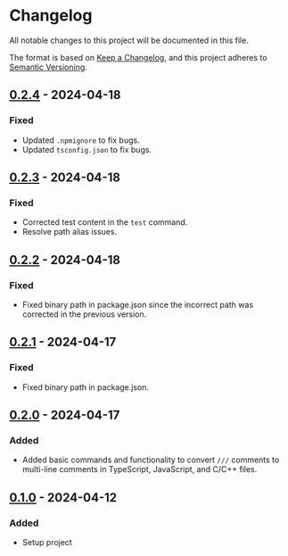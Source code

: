 # Changelog
All notable changes to this project will be documented in this file.

The format is based on [Keep a Changelog](https://keepachangelog.com/en/1.0.0/),
and this project adheres to [Semantic Versioning](https://semver.org/spec/v2.0.0.html).

## [0.2.4] - 2024-04-18
### Fixed
- Updated `.npmignore` to fix bugs.
- Updated `tsconfig.json` to fix bugs.

## [0.2.3] - 2024-04-18
### Fixed
- Corrected test content in the `test` command.
- Resolve path alias issues.

## [0.2.2] - 2024-04-18
### Fixed
- Fixed binary path in package.json since the incorrect path was corrected in the previous version.

## [0.2.1] - 2024-04-17
### Fixed
- Fixed binary path in package.json.

## [0.2.0] - 2024-04-17
### Added
- Added basic commands and functionality to convert `///` comments to multi-line comments in TypeScript, JavaScript, and C/C++ files.

## [0.1.0] - 2024-04-12
### Added
- Setup project

[0.2.4]: https://github.com/jaronfort/comment-magic.git/compare/v0.2.3...v0.2.4
[0.2.3]: https://github.com/jaronfort/comment-magic.git/compare/v0.2.2...v0.2.3
[0.2.2]: https://github.com/jaronfort/comment-magic.git/compare/v0.2.1...v0.2.2
[0.2.1]: https://github.com/jaronfort/comment-magic.git/compare/v0.2.0...v0.2.1
[0.2.0]: https://github.com/jaronfort/comment-magic.git/compare/v0.1.0...v0.2.0
[0.1.0]: https://github.com/jaronfort/comment-magic.git/releases/tag/v0.1.0
